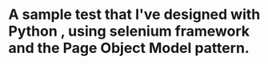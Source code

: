 # A sample test that I've designed with Python , using selenium framework and the Page Object Model pattern.
